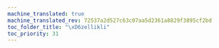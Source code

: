 ```yaml
---
machine_translated: true
machine_translated_rev: 72537a2d527c63c07aa5d2361a8829f3895cf2bd
toc_folder_title: "\xD6zellikli"
toc_priority: 31
---
```



